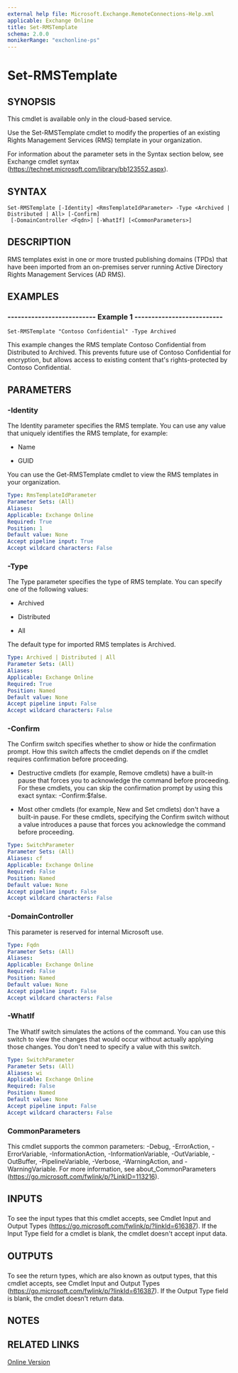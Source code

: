 ```yaml
---
external help file: Microsoft.Exchange.RemoteConnections-Help.xml
applicable: Exchange Online
title: Set-RMSTemplate
schema: 2.0.0
monikerRange: "exchonline-ps"
---
```


# Set-RMSTemplate

## SYNOPSIS
This cmdlet is available only in the cloud-based service.

Use the Set-RMSTemplate cmdlet to modify the properties of an existing Rights Management Services (RMS) template in your organization.

For information about the parameter sets in the Syntax section below, see Exchange cmdlet syntax (https://technet.microsoft.com/library/bb123552.aspx).

## SYNTAX

```
Set-RMSTemplate [-Identity] <RmsTemplateIdParameter> -Type <Archived | Distributed | All> [-Confirm]
 [-DomainController <Fqdn>] [-WhatIf] [<CommonParameters>]
```

## DESCRIPTION
RMS templates exist in one or more trusted publishing domains (TPDs) that have been imported from an on-premises server running Active Directory Rights Management Services (AD RMS).

## EXAMPLES

### -------------------------- Example 1 --------------------------
```
Set-RMSTemplate "Contoso Confidential" -Type Archived
```

This example changes the RMS template Contoso Confidential from Distributed to Archived. This prevents future use of Contoso Confidential for encryption, but allows access to existing content that's rights-protected by Contoso Confidential.

## PARAMETERS

### -Identity
The Identity parameter specifies the RMS template. You can use any value that uniquely identifies the RMS template, for example:

- Name

- GUID

You can use the Get-RMSTemplate cmdlet to view the RMS templates in your organization.

```yaml
Type: RmsTemplateIdParameter
Parameter Sets: (All)
Aliases:
Applicable: Exchange Online
Required: True
Position: 1
Default value: None
Accept pipeline input: True
Accept wildcard characters: False
```

### -Type
The Type parameter specifies the type of RMS template. You can specify one of the following values:

- Archived

- Distributed

- All

The default type for imported RMS templates is Archived.

```yaml
Type: Archived | Distributed | All
Parameter Sets: (All)
Aliases:
Applicable: Exchange Online
Required: True
Position: Named
Default value: None
Accept pipeline input: False
Accept wildcard characters: False
```

### -Confirm
The Confirm switch specifies whether to show or hide the confirmation prompt. How this switch affects the cmdlet depends on if the cmdlet requires confirmation before proceeding.

- Destructive cmdlets (for example, Remove cmdlets) have a built-in pause that forces you to acknowledge the command before proceeding. For these cmdlets, you can skip the confirmation prompt by using this exact syntax: -Confirm:$false.

- Most other cmdlets (for example, New and Set cmdlets) don't have a built-in pause. For these cmdlets, specifying the Confirm switch without a value introduces a pause that forces you acknowledge the command before proceeding.

```yaml
Type: SwitchParameter
Parameter Sets: (All)
Aliases: cf
Applicable: Exchange Online
Required: False
Position: Named
Default value: None
Accept pipeline input: False
Accept wildcard characters: False
```

### -DomainController
This parameter is reserved for internal Microsoft use.

```yaml
Type: Fqdn
Parameter Sets: (All)
Aliases:
Applicable: Exchange Online
Required: False
Position: Named
Default value: None
Accept pipeline input: False
Accept wildcard characters: False
```

### -WhatIf
The WhatIf switch simulates the actions of the command. You can use this switch to view the changes that would occur without actually applying those changes. You don't need to specify a value with this switch.

```yaml
Type: SwitchParameter
Parameter Sets: (All)
Aliases: wi
Applicable: Exchange Online
Required: False
Position: Named
Default value: None
Accept pipeline input: False
Accept wildcard characters: False
```

### CommonParameters
This cmdlet supports the common parameters: -Debug, -ErrorAction, -ErrorVariable, -InformationAction, -InformationVariable, -OutVariable, -OutBuffer, -PipelineVariable, -Verbose, -WarningAction, and -WarningVariable. For more information, see about_CommonParameters (https://go.microsoft.com/fwlink/p/?LinkID=113216).

## INPUTS

###  
To see the input types that this cmdlet accepts, see Cmdlet Input and Output Types (https://go.microsoft.com/fwlink/p/?linkId=616387). If the Input Type field for a cmdlet is blank, the cmdlet doesn't accept input data.

## OUTPUTS

###  
To see the return types, which are also known as output types, that this cmdlet accepts, see Cmdlet Input and Output Types (https://go.microsoft.com/fwlink/p/?linkId=616387). If the Output Type field is blank, the cmdlet doesn't return data.

## NOTES

## RELATED LINKS

[Online Version](https://technet.microsoft.com/library/4637f6b8-751a-4f5e-8869-428250230382.aspx)
